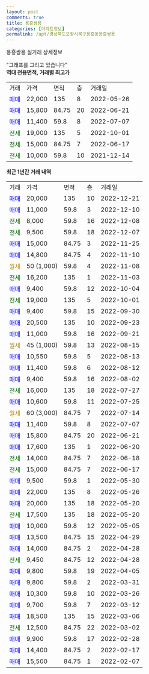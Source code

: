 ```yaml
---
layout: post
comments: true
title: 용흥쌍용
categories: [아파트정보]
permalink: /apt/경상북도포항시북구용흥동용흥쌍용
---
```


용흥쌍용 실거래 상세정보

<script type="text/javascript">
  google.charts.load('current', {'packages':['line', 'corechart']});
  google.charts.setOnLoadCallback(drawChart);

  function drawChart() {
    var data = new google.visualization.DataTable();
    data.addColumn('date', '거래일');
    data.addColumn('number', "매매");
    data.addColumn('number', "전세");
    data.addColumn('number', "전매");

    data.addRows([[new Date(Date.parse("2022-12-21")), 20000, null, null], [new Date(Date.parse("2022-12-10")), 11000, null, null], [new Date(Date.parse("2022-12-08")), null, 8000, null], [new Date(Date.parse("2022-12-07")), null, 9500, null], [new Date(Date.parse("2022-11-25")), 15000, null, null], [new Date(Date.parse("2022-11-10")), 14800, null, null], [new Date(Date.parse("2022-11-08")), null, null, null], [new Date(Date.parse("2022-11-03")), null, 16200, null], [new Date(Date.parse("2022-10-04")), 9400, null, null], [new Date(Date.parse("2022-10-01")), null, 19000, null], [new Date(Date.parse("2022-09-30")), 9400, null, null], [new Date(Date.parse("2022-09-23")), 20500, null, null], [new Date(Date.parse("2022-09-21")), 11000, null, null], [new Date(Date.parse("2022-08-15")), null, null, null], [new Date(Date.parse("2022-08-13")), 10550, null, null], [new Date(Date.parse("2022-08-12")), 11400, null, null], [new Date(Date.parse("2022-08-02")), 9400, null, null], [new Date(Date.parse("2022-07-27")), null, 16000, null], [new Date(Date.parse("2022-07-25")), 10600, null, null], [new Date(Date.parse("2022-07-14")), null, null, null], [new Date(Date.parse("2022-07-07")), 11400, null, null], [new Date(Date.parse("2022-06-21")), 15800, null, null], [new Date(Date.parse("2022-06-20")), 17600, null, null], [new Date(Date.parse("2022-06-18")), null, 14000, null], [new Date(Date.parse("2022-06-17")), null, 15000, null], [new Date(Date.parse("2022-05-30")), 9500, null, null], [new Date(Date.parse("2022-05-26")), 22000, null, null], [new Date(Date.parse("2022-05-20")), 20000, null, null], [new Date(Date.parse("2022-05-20")), null, 17500, null], [new Date(Date.parse("2022-05-05")), 10000, null, null], [new Date(Date.parse("2022-04-29")), 13500, null, null], [new Date(Date.parse("2022-04-28")), 14000, null, null], [new Date(Date.parse("2022-04-28")), null, 9450, null], [new Date(Date.parse("2022-04-05")), 9800, null, null], [new Date(Date.parse("2022-03-31")), 9800, null, null], [new Date(Date.parse("2022-03-26")), 10300, null, null], [new Date(Date.parse("2022-03-12")), 9700, null, null], [new Date(Date.parse("2022-03-06")), 18500, null, null], [new Date(Date.parse("2022-03-02")), null, 12500, null], [new Date(Date.parse("2022-02-28")), 9900, null, null], [new Date(Date.parse("2022-02-17")), 14400, null, null], [new Date(Date.parse("2022-02-07")), 15500, null, null]]);

    var options = {
      hAxis: {
        format: 'yyyy/MM/dd'
      },    
      lineWidth: 0,
      pointsVisible: true,    
      title: '최근 1년간 유형별 실거래가 분포',
      legend: { position: 'bottom' }
    };

    var formatter = new google.visualization.NumberFormat({pattern:'###,###'} );
    formatter.format(data, 1);
    formatter.format(data, 2);
    
    setTimeout(function() {
        var chart = new google.visualization.LineChart(document.getElementById('columnchart_material'));
        chart.draw(data, (options));
        document.getElementById('loading').style.display = 'none';
    }, 200);
  }
</script>


<div id="loading" style="z-index:20; display: block; margin-left: 0px">"그래프를 그리고 있습니다"</div>
<div id="columnchart_material" style="width: 95%; margin-left: 0px; display: block"></div>
<!-- contents start -->
<b>역대 전용면적, 거래별 최고가</b>
<table class="sortable">
    <tr>
      <td>거래</td>
      <td>가격</td>
      <td>면적</td>
      <td>층</td>
      <td>거래일</td>
    </tr>
        <tr>
          <td><a style="color: blue">매매</a></td>
          <td>22,000</td>
          <td>135</td>
          <td>8</td>
          <td>2022-05-26</td>
        </tr>            <tr>
          <td><a style="color: blue">매매</a></td>
          <td>15,800</td>
          <td>84.75</td>
          <td>20</td>
          <td>2022-06-21</td>
        </tr>            <tr>
          <td><a style="color: blue">매매</a></td>
          <td>11,400</td>
          <td>59.8</td>
          <td>8</td>
          <td>2022-07-07</td>
        </tr>        
        <tr>
              <td><a style="color: darkgreen">전세</a></td>
              <td>19,000</td>
              <td>135</td>
              <td>5</td>
              <td>2022-10-01</td>
            </tr>            <tr>
              <td><a style="color: darkgreen">전세</a></td>
              <td>15,000</td>
              <td>84.75</td>
              <td>7</td>
              <td>2022-06-17</td>
            </tr>            <tr>
              <td><a style="color: darkgreen">전세</a></td>
              <td>10,000</td>
              <td>59.8</td>
              <td>10</td>
              <td>2021-12-14</td>
            </tr>        
    
</table>

<b>최근 1년간 거래 내역</b>

<table class="sortable">
    <tr>
      <td>거래</td>
      <td>가격</td>
      <td>면적</td>
      <td>층</td>
      <td>거래일</td>
    </tr>
    <tr>
      <td><a style="color: blue">매매</a></td>
      <td>20,000</td>
      <td>135</td>
      <td>10</td>
      <td>2022-12-21</td>
    </tr>          <tr>
      <td><a style="color: blue">매매</a></td>
      <td>11,000</td>
      <td>59.8</td>
      <td>3</td>
      <td>2022-12-10</td>
    </tr>          <tr>
      <td><a style="color: darkgreen">전세</a></td>
      <td>8,000</td>
      <td>59.8</td>
      <td>16</td>
      <td>2022-12-08</td>
    </tr>          <tr>
      <td><a style="color: darkgreen">전세</a></td>
      <td>9,500</td>
      <td>59.8</td>
      <td>18</td>
      <td>2022-12-07</td>
    </tr>          <tr>
      <td><a style="color: blue">매매</a></td>
      <td>15,000</td>
      <td>84.75</td>
      <td>3</td>
      <td>2022-11-25</td>
    </tr>          <tr>
      <td><a style="color: blue">매매</a></td>
      <td>14,800</td>
      <td>84.75</td>
      <td>4</td>
      <td>2022-11-10</td>
    </tr>          <tr>
      <td><a style="color: darkgoldenrod">월세</a></td>
      <td>50 (1,000)</td>
      <td>59.8</td>
      <td>4</td>
      <td>2022-11-08</td>
    </tr>          <tr>
      <td><a style="color: darkgreen">전세</a></td>
      <td>16,200</td>
      <td>135</td>
      <td>1</td>
      <td>2022-11-03</td>
    </tr>          <tr>
      <td><a style="color: blue">매매</a></td>
      <td>9,400</td>
      <td>59.8</td>
      <td>12</td>
      <td>2022-10-04</td>
    </tr>          <tr>
      <td><a style="color: darkgreen">전세</a></td>
      <td>19,000</td>
      <td>135</td>
      <td>5</td>
      <td>2022-10-01</td>
    </tr>          <tr>
      <td><a style="color: blue">매매</a></td>
      <td>9,400</td>
      <td>59.8</td>
      <td>15</td>
      <td>2022-09-30</td>
    </tr>          <tr>
      <td><a style="color: blue">매매</a></td>
      <td>20,500</td>
      <td>135</td>
      <td>10</td>
      <td>2022-09-23</td>
    </tr>          <tr>
      <td><a style="color: blue">매매</a></td>
      <td>11,000</td>
      <td>59.8</td>
      <td>16</td>
      <td>2022-09-21</td>
    </tr>          <tr>
      <td><a style="color: darkgoldenrod">월세</a></td>
      <td>45 (1,000)</td>
      <td>59.8</td>
      <td>13</td>
      <td>2022-08-15</td>
    </tr>          <tr>
      <td><a style="color: blue">매매</a></td>
      <td>10,550</td>
      <td>59.8</td>
      <td>5</td>
      <td>2022-08-13</td>
    </tr>          <tr>
      <td><a style="color: blue">매매</a></td>
      <td>11,400</td>
      <td>59.8</td>
      <td>6</td>
      <td>2022-08-12</td>
    </tr>          <tr>
      <td><a style="color: blue">매매</a></td>
      <td>9,400</td>
      <td>59.8</td>
      <td>16</td>
      <td>2022-08-02</td>
    </tr>          <tr>
      <td><a style="color: darkgreen">전세</a></td>
      <td>16,000</td>
      <td>135</td>
      <td>18</td>
      <td>2022-07-27</td>
    </tr>          <tr>
      <td><a style="color: blue">매매</a></td>
      <td>10,600</td>
      <td>59.8</td>
      <td>11</td>
      <td>2022-07-25</td>
    </tr>          <tr>
      <td><a style="color: darkgoldenrod">월세</a></td>
      <td>60 (3,000)</td>
      <td>84.75</td>
      <td>7</td>
      <td>2022-07-14</td>
    </tr>          <tr>
      <td><a style="color: blue">매매</a></td>
      <td>11,400</td>
      <td>59.8</td>
      <td>8</td>
      <td>2022-07-07</td>
    </tr>          <tr>
      <td><a style="color: blue">매매</a></td>
      <td>15,800</td>
      <td>84.75</td>
      <td>20</td>
      <td>2022-06-21</td>
    </tr>          <tr>
      <td><a style="color: blue">매매</a></td>
      <td>17,600</td>
      <td>135</td>
      <td>1</td>
      <td>2022-06-20</td>
    </tr>          <tr>
      <td><a style="color: darkgreen">전세</a></td>
      <td>14,000</td>
      <td>84.75</td>
      <td>7</td>
      <td>2022-06-18</td>
    </tr>          <tr>
      <td><a style="color: darkgreen">전세</a></td>
      <td>15,000</td>
      <td>84.75</td>
      <td>7</td>
      <td>2022-06-17</td>
    </tr>          <tr>
      <td><a style="color: blue">매매</a></td>
      <td>9,500</td>
      <td>59.8</td>
      <td>1</td>
      <td>2022-05-30</td>
    </tr>          <tr>
      <td><a style="color: blue">매매</a></td>
      <td>22,000</td>
      <td>135</td>
      <td>8</td>
      <td>2022-05-26</td>
    </tr>          <tr>
      <td><a style="color: blue">매매</a></td>
      <td>20,000</td>
      <td>135</td>
      <td>18</td>
      <td>2022-05-20</td>
    </tr>          <tr>
      <td><a style="color: darkgreen">전세</a></td>
      <td>17,500</td>
      <td>135</td>
      <td>18</td>
      <td>2022-05-20</td>
    </tr>          <tr>
      <td><a style="color: blue">매매</a></td>
      <td>10,000</td>
      <td>59.8</td>
      <td>12</td>
      <td>2022-05-05</td>
    </tr>          <tr>
      <td><a style="color: blue">매매</a></td>
      <td>13,500</td>
      <td>84.75</td>
      <td>15</td>
      <td>2022-04-29</td>
    </tr>          <tr>
      <td><a style="color: blue">매매</a></td>
      <td>14,000</td>
      <td>84.75</td>
      <td>2</td>
      <td>2022-04-28</td>
    </tr>          <tr>
      <td><a style="color: darkgreen">전세</a></td>
      <td>9,450</td>
      <td>84.75</td>
      <td>12</td>
      <td>2022-04-28</td>
    </tr>          <tr>
      <td><a style="color: blue">매매</a></td>
      <td>9,800</td>
      <td>59.8</td>
      <td>19</td>
      <td>2022-04-05</td>
    </tr>          <tr>
      <td><a style="color: blue">매매</a></td>
      <td>9,800</td>
      <td>59.8</td>
      <td>2</td>
      <td>2022-03-31</td>
    </tr>          <tr>
      <td><a style="color: blue">매매</a></td>
      <td>10,300</td>
      <td>59.8</td>
      <td>10</td>
      <td>2022-03-26</td>
    </tr>          <tr>
      <td><a style="color: blue">매매</a></td>
      <td>9,700</td>
      <td>59.8</td>
      <td>7</td>
      <td>2022-03-12</td>
    </tr>          <tr>
      <td><a style="color: blue">매매</a></td>
      <td>18,500</td>
      <td>135</td>
      <td>15</td>
      <td>2022-03-06</td>
    </tr>          <tr>
      <td><a style="color: darkgreen">전세</a></td>
      <td>12,500</td>
      <td>84.75</td>
      <td>22</td>
      <td>2022-03-02</td>
    </tr>          <tr>
      <td><a style="color: blue">매매</a></td>
      <td>9,900</td>
      <td>59.8</td>
      <td>17</td>
      <td>2022-02-28</td>
    </tr>          <tr>
      <td><a style="color: blue">매매</a></td>
      <td>14,400</td>
      <td>84.75</td>
      <td>2</td>
      <td>2022-02-17</td>
    </tr>          <tr>
      <td><a style="color: blue">매매</a></td>
      <td>15,500</td>
      <td>84.75</td>
      <td>1</td>
      <td>2022-02-07</td>
    </tr>      </table>
<!-- contents end -->    


